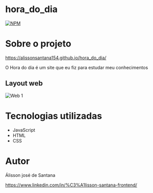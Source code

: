 # hora_do_dia

[![NPM](https://img.shields.io/npm/l/react)](https://github.com/alissonsantana154/hora_do_dia/blob/master/LICENSE) 

# Sobre o projeto

https://alissonsantana154.github.io/hora_do_dia/

O Hora do dia é um site que eu fiz para estudar meu conhecimentos


 
## Layout web

![Web 1](https://media1.giphy.com/media/l6PaMqOqIj01cH2K1a/giphy.gif?cid=790b761166711f9e327755e8cc74f69815ca06ce68bd548a&rid=giphy.gif&ct=g)

# Tecnologias utilizadas

- JavaScript
- HTML 
- CSS

# Autor
Álisson josé de Santana

https://www.linkedin.com/in/%C3%A1lisson-santana-frontend/

